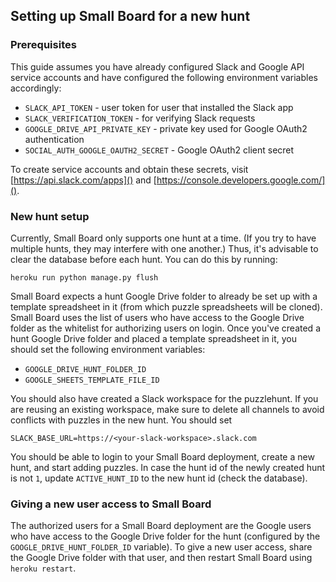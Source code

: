 ## Setting up Small Board for a new hunt

### Prerequisites

This guide assumes you have already configured Slack and Google API service accounts and have configured the following environment variables accordingly:

* `SLACK_API_TOKEN` - user token for user that installed the Slack app
* `SLACK_VERIFICATION_TOKEN` - for verifying Slack requests
* `GOOGLE_DRIVE_API_PRIVATE_KEY` - private key used for Google OAuth2 authentication
* `SOCIAL_AUTH_GOOGLE_OAUTH2_SECRET` - Google OAuth2 client secret

To create service accounts and obtain these secrets, visit [https://api.slack.com/apps]() and [https://console.developers.google.com/]().


### New hunt setup

Currently, Small Board only supports one hunt at a time. (If you try to have multiple hunts, they may interfere with one another.) Thus, it's advisable to clear the database before each hunt. You can do this by running:

```
heroku run python manage.py flush
```

Small Board expects a hunt Google Drive folder to already be set up with a template spreadsheet in it (from which puzzle spreadsheets will be cloned). Small Board uses the list of users who have access to the Google Drive folder as the whitelist for authorizing users on login. Once you've created a hunt Google Drive folder and placed a template spreadsheet in it, you should set the following environment variables:

* `GOOGLE_DRIVE_HUNT_FOLDER_ID`
* `GOOGLE_SHEETS_TEMPLATE_FILE_ID`

You should also have created a Slack workspace for the puzzlehunt. If you are reusing an existing workspace, make sure to delete all channels to avoid conflicts with puzzles in the new hunt. You should set

```
SLACK_BASE_URL=https://<your-slack-workspace>.slack.com
```

You should be able to login to your Small Board deployment, create a new hunt, and start adding puzzles. In case the hunt id of the newly created hunt is not `1`, update `ACTIVE_HUNT_ID` to the new hunt id (check the database).


### Giving a new user access to Small Board

The authorized users for a Small Board deployment are the Google users who have access to the Google Drive folder for the hunt (configured by the `GOOGLE_DRIVE_HUNT_FOLDER_ID` variable). To give a new user access, share the Google Drive folder with that user, and then restart Small Board using `heroku restart`.
